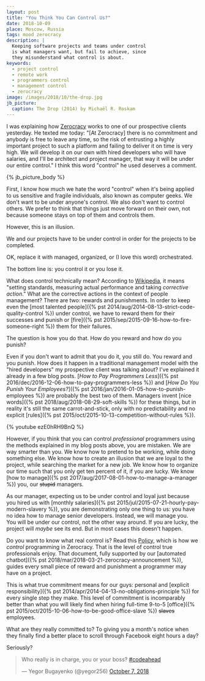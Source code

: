 ```yaml
---
layout: post
title: "You Think You Can Control Us?"
date: 2018-10-09
place: Moscow, Russia
tags: mood zerocracy
description: |
  Keeping software projects and teams under control
  is what managers want, but fail to achieve, since
  they misunderstand what control is about.
keywords:
  - project control
  - remote work
  - programmers control
  - management control
  - zerocracy
image: /images/2018/10/the-drop.jpg
jb_picture:
  caption: The Drop (2014) by Michaël R. Roskam
---
```


I was explaining how [Zerocracy](https://www.zerocracy.com) works to one of our prospective
clients yesterday. He texted me today:
"[At Zerocracy] there is no commitment and anybody is free to leave any time,
so the risk of entrusting a highly important project to such
a platform and failing to deliver it on time is very high.
We will develop it on our own with hired developers who
will have salaries, and I'll be architect and project manager,
that way it will be under our entire control." I think this word "control"
he used deserves a comment.

<!--more-->

{% jb_picture_body %}

First, I know how much we hate the word "control" when it's being applied to
us sensitive and fragile individuals, also known as computer geeks. We don't
want to be under anyone's control. We also don't want to control others. We prefer
to think that things just move forward on their own, not because someone
stays on top of them and controls them.

However, this is an illusion.

We and our projects have to be under control in order for the projects to be completed.

OK, replace it with managed, organized, or (I love this word) orchestrated.

The bottom line is: you control it or you lose it.

What does control technically mean? According to
[Wikipedia](https://en.wikipedia.org/wiki/Control_%28management%29),
it means "setting standards, measuring actual performance and taking _corrective action_."
What are the corrective actions in the context of people management?
There are two: rewards and punishments. In order to keep even the
[most talented people]({% pst 2014/aug/2014-08-13-strict-code-quality-control %})
under control, we have to reward them for their successes and
punish or [fire]({% pst 2015/sep/2015-09-16-how-to-fire-someone-right %})
them for their failures.

The question is how you do that. How do you reward and how do you punish?

Even if you don't want to admit that you do it, you still do. You reward
and you punish. How does it happen in a traditional management model with the
"hired developers" my prospective client was talking about? I've explained it already
in a few blog posts. [_How to Pay Programmers Less_]({% pst 2016/dec/2016-12-06-how-to-pay-programmers-less %})
and [_How Do You Punish Your Employees?_]({% pst 2016/jan/2016-01-05-how-to-punish-employees %})
are probably the best two of them. Managers invent [nice words]({% pst 2018/aug/2018-08-29-soft-skills %})
for these things, but in reality it's still the same carrot-and-stick, only with no predictability and
no explicit [rules]({% pst 2015/oct/2015-10-13-competition-without-rules %}).

{% youtube ezE0hRH9BnQ %}

However, if you think that you can control _professional_ programmers
using the methods explained in my blog posts above, you are mistaken.
We are way smarter than you. We know how to pretend to be working, while
doing something else. We know how to create an illusion that we are loyal
to the project, while searching the market for a new job. We know how to
organize our time such that you only get ten percent of it, if you are lucky. We know
[how to manage]({% pst 2017/aug/2017-08-01-how-to-manage-a-manager %}) you,
our <del>stupid</del> managers.

As our manager, expecting us to be under control and loyal just because you hired us with
[monthly salaries]({% pst 2015/jul/2015-07-21-hourly-pay-modern-slavery %}),
you are demonstrating only one thing to us:
you have no idea how to manage senior developers. Instead, we will manage you.
You will be under our control, not the other way around.
If you are lucky, the project will _maybe_ see its end.
But in most cases this doesn't happen.

Do you want to know what real control is? Read this [Policy](https://www.zerocracy.com/policy.html),
which is how we _control_ programming in Zerocracy. That is the level of
control true professionals enjoy. That document, fully supported by our
[automated chatbot]({% pst 2018/mar/2018-03-21-zerocracy-announcement %}),
guides every small piece of reward and punishment a programmer may have on a project.

This is what true commitment means for our guys: personal and
[explicit responsibility]({% pst 2014/apr/2014-04-13-no-obligations-principle %}) for
every single step they make. This level of commitment is incomparably better than what
you will likely find when hiring full-time 9-to-5
[office]({% pst 2015/oct/2015-10-06-how-to-be-good-office-slave %}) <del>slaves</del> employees.

What are they really committed to? To giving you a month's notice when they
finally find a better place to scroll through Facebook eight hours a day?

Seriously?

<blockquote class="twitter-tweet" data-lang="en"><p lang="en" dir="ltr">Who really is in charge, you or your boss? <a href="https://twitter.com/hashtag/codeahead?src=hash&amp;ref_src=twsrc%5Etfw">#codeahead</a></p>&mdash; Yegor Bugayenko (@yegor256) <a href="https://twitter.com/yegor256/status/1048824708068777984?ref_src=twsrc%5Etfw">October 7, 2018</a></blockquote>
<script async src="https://platform.twitter.com/widgets.js" charset="utf-8"></script>
